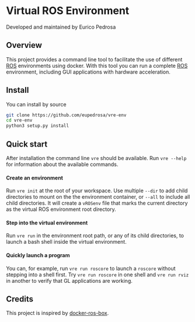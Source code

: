Virtual ROS Environment
==================================

Developed and maintained by Eurico Pedrosa

## Overview

This project provides a command line tool to facilitate the use of different [ROS][1] environments using docker.
With this tool you can run a complete [ROS][1] environment, including GUI applications with hardware acceleration.

## Install

You can install by source
```bash
git clone https://github.com/eupedrosa/vre-env
cd vre-env
python3 setup.py install
```

## Quick start

After installation the command line `vre` should be available.
Run `vre --help` for information about the available commands.

#### Create an environment
Run `vre init` at the root of your workspace.
Use multiple `--dir` to add child directories to mount on the the environment container, or `--all` to include all child directories.
It will create a `vROSenv` file that marks the current directory as the virtual ROS environment root directory.

#### Step into the virtual environment
Run `vre run` in the environment root path, or any of its child directories, to launch a bash shell inside the virtual environment.

#### Quickly launch a program
You can, for example, run `vre run roscore` to launch a `roscore` without stepping into a shell first.
Try `vre run roscore` in one shell and `vre run rviz` in another to verify that GL applications are working.


## Credits
This project is inspired by [docker-ros-box](https://github.com/pierrekilly/docker-ros-box).

[1]: http://wiki.ros.org
